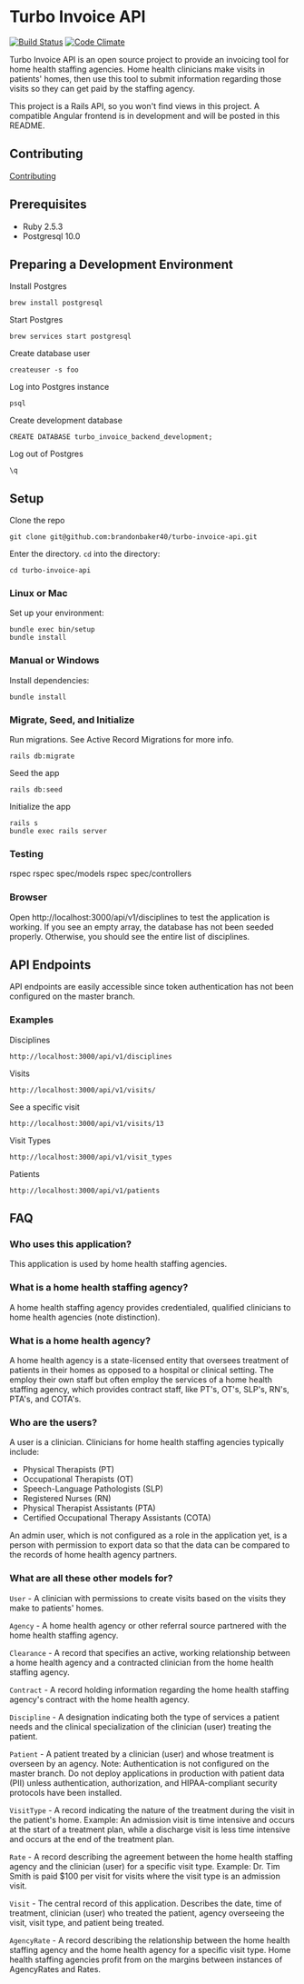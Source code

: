 
# Turbo Invoice API

[![Build Status](https://travis-ci.org/brandonbaker40/turbo_invoice_backend.svg?branch=master)](https://travis-ci.org/brandonbaker40/turbo_invoice_backend) [![Code Climate](https://api.codeclimate.com/v1/badges/99dc64e18f197549a093/maintainability)](https://codeclimate.com/github/brandonbaker40/turbo_invoice_backend/maintainability)

Turbo Invoice API is an open source project to provide an invoicing tool for home health staffing agencies. Home health clinicians make visits in patients' homes, then use this tool to submit information regarding those visits so they can get paid by the staffing agency.

This project is a Rails API, so you won't find views in this project. A compatible Angular frontend is in development and will be posted in this README.    

## Contributing

[Contributing](CONTRIBUTING.md)

## Prerequisites

* Ruby 2.5.3
* Postgresql 10.0

## Preparing a Development Environment

Install Postgres

    brew install postgresql

Start Postgres

    brew services start postgresql

Create database user

    createuser -s foo
Log into Postgres instance

	psql

Create development database

	CREATE DATABASE turbo_invoice_backend_development;

Log out of Postgres

	\q

## Setup

Clone the repo

	git clone git@github.com:brandonbaker40/turbo-invoice-api.git

Enter the directory. `cd` into the directory:

	cd turbo-invoice-api

### Linux or Mac

Set up your environment:

    bundle exec bin/setup
    bundle install

### Manual or Windows

Install dependencies:

    bundle install

### Migrate, Seed, and Initialize

Run migrations. See Active Record Migrations for more info.

	rails db:migrate
Seed the app

	rails db:seed
Initialize the app

	rails s
    bundle exec rails server

### Testing

  rspec
  rspec spec/models
  rspec spec/controllers

### Browser

Open http://localhost:3000/api/v1/disciplines to test the application is working. If you see an empty array, the database has not been seeded properly. Otherwise, you should see the entire list of disciplines.

## API Endpoints

API endpoints are easily accessible since token authentication has not been configured on the master branch.

### Examples

Disciplines

	http://localhost:3000/api/v1/disciplines

Visits

	http://localhost:3000/api/v1/visits/

See a specific visit

	http://localhost:3000/api/v1/visits/13

Visit Types

	http://localhost:3000/api/v1/visit_types

Patients

	http://localhost:3000/api/v1/patients

## FAQ

### Who uses this application?

This application is used by home health staffing agencies.

### What is a home health staffing agency?

A home health staffing agency provides credentialed, qualified clinicians to home health agencies (note distinction).

### What is a home health agency?

A home health agency is a state-licensed entity that oversees treatment of patients in their homes as opposed to a hospital or clinical setting. The employ their own staff but often employ the services of a home health staffing agency, which provides contract staff, like PT's, OT's, SLP's, RN's, PTA's, and COTA's.

### Who are the users?

A user is a clinician. Clinicians for home health staffing agencies typically include:

 - Physical Therapists (PT)
 - Occupational Therapists (OT)
 - Speech-Language Pathologists (SLP)
 - Registered Nurses (RN)
 - Physical Therapist Assistants (PTA)
 - Certified Occupational Therapy Assistants (COTA)

An admin user, which is not configured as a role in the application yet, is a person with permission to export data so that the data can be compared to the records of home health agency partners.

### What are all these other models for?

`User` - A clinician with permissions to create visits based on the visits they make to patients' homes.

`Agency` - A home health agency or other referral source partnered with the home health staffing agency.

`Clearance` - A record that specifies an active, working relationship between a home health agency and a contracted clinician from the home health staffing agency.

`Contract` - A record holding information regarding the home health staffing agency's contract with the home health agency.

`Discipline` - A designation indicating both the type of services a patient needs and the clinical specialization of the clinician (user) treating the patient.

`Patient` - A patient treated by a clinician (user) and whose treatment is overseen by an agency. Note: Authentication is not configured on the master branch. Do not deploy applications in production with patient data (PII) unless authentication, authorization, and HIPAA-compliant security protocols have been installed.

`VisitType` - A record indicating the nature of the treatment during the visit in the patient's home. Example: An admission visit is time intensive and occurs at the start of a treatment plan, while a discharge visit is less time intensive and occurs at the end of the treatment plan.

`Rate` - A record describing the agreement between the home health staffing agency and the clinician (user) for a specific visit type. Example: Dr. Tim Smith is paid $100 per visit for visits where the visit type is an admission visit.

`Visit` - The central record of this application. Describes the date, time of treatment, clinician (user) who treated the patient, agency overseeing the visit, visit type, and patient being treated.

`AgencyRate` - A record describing the relationship between the home health staffing agency and the home health agency for a specific visit type. Home health staffing agencies profit from on the margins between instances of AgencyRates and Rates.
